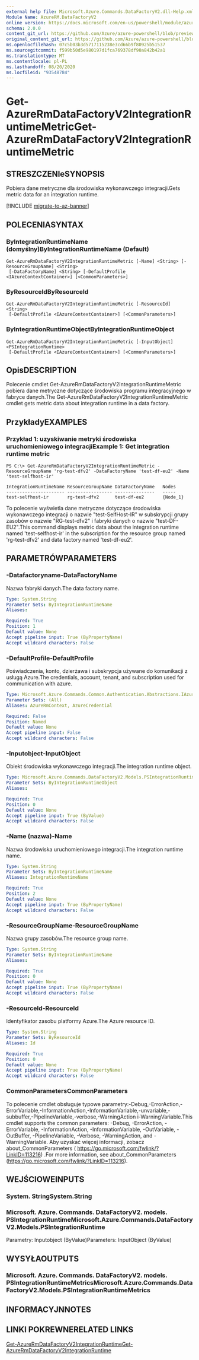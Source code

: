 ```yaml
---
external help file: Microsoft.Azure.Commands.DataFactoryV2.dll-Help.xml
Module Name: AzureRM.DataFactoryV2
online version: https://docs.microsoft.com/en-us/powershell/module/azurerm.datafactories/get-azurermdatafactoryv2integrationruntimemetric
schema: 2.0.0
content_git_url: https://github.com/Azure/azure-powershell/blob/preview/src/ResourceManager/DataFactoryV2/Commands.DataFactoryV2/help/Get-AzureRmDataFactoryV2IntegrationRuntimeMetric.md
original_content_git_url: https://github.com/Azure/azure-powershell/blob/preview/src/ResourceManager/DataFactoryV2/Commands.DataFactoryV2/help/Get-AzureRmDataFactoryV2IntegrationRuntimeMetric.md
ms.openlocfilehash: 07c5b03b3d5717115238e3cd66b9f80925b51537
ms.sourcegitcommit: f599b50d5e980197d1fca769378df90a842b42a1
ms.translationtype: MT
ms.contentlocale: pl-PL
ms.lasthandoff: 08/20/2020
ms.locfileid: "93548784"
---
```

# <span data-ttu-id="2ab4c-101">Get-AzureRmDataFactoryV2IntegrationRuntimeMetric</span><span class="sxs-lookup"><span data-stu-id="2ab4c-101">Get-AzureRmDataFactoryV2IntegrationRuntimeMetric</span></span>

## <span data-ttu-id="2ab4c-102">STRESZCZENIe</span><span class="sxs-lookup"><span data-stu-id="2ab4c-102">SYNOPSIS</span></span>
<span data-ttu-id="2ab4c-103">Pobiera dane metryczne dla środowiska wykonawczego integracji.</span><span class="sxs-lookup"><span data-stu-id="2ab4c-103">Gets metric data for an integration runtime.</span></span> 

[!INCLUDE [migrate-to-az-banner](../../includes/migrate-to-az-banner.md)]

## <span data-ttu-id="2ab4c-104">POLECENIA</span><span class="sxs-lookup"><span data-stu-id="2ab4c-104">SYNTAX</span></span>

### <span data-ttu-id="2ab4c-105">ByIntegrationRuntimeName (domyślny)</span><span class="sxs-lookup"><span data-stu-id="2ab4c-105">ByIntegrationRuntimeName (Default)</span></span>
```
Get-AzureRmDataFactoryV2IntegrationRuntimeMetric [-Name] <String> [-ResourceGroupName] <String>
 [-DataFactoryName] <String> [-DefaultProfile <IAzureContextContainer>] [<CommonParameters>]
```

### <span data-ttu-id="2ab4c-106">ByResourceId</span><span class="sxs-lookup"><span data-stu-id="2ab4c-106">ByResourceId</span></span>
```
Get-AzureRmDataFactoryV2IntegrationRuntimeMetric [-ResourceId] <String>
 [-DefaultProfile <IAzureContextContainer>] [<CommonParameters>]
```

### <span data-ttu-id="2ab4c-107">ByIntegrationRuntimeObject</span><span class="sxs-lookup"><span data-stu-id="2ab4c-107">ByIntegrationRuntimeObject</span></span>
```
Get-AzureRmDataFactoryV2IntegrationRuntimeMetric [-InputObject] <PSIntegrationRuntime>
 [-DefaultProfile <IAzureContextContainer>] [<CommonParameters>]
```

## <span data-ttu-id="2ab4c-108">Opis</span><span class="sxs-lookup"><span data-stu-id="2ab4c-108">DESCRIPTION</span></span>
<span data-ttu-id="2ab4c-109">Polecenie cmdlet Get-AzureRmDataFactoryV2IntegrationRuntimeMetric pobiera dane metryczne dotyczące środowiska programu integracyjnego w fabryce danych.</span><span class="sxs-lookup"><span data-stu-id="2ab4c-109">The Get-AzureRmDataFactoryV2IntegrationRuntimeMetric cmdlet gets metric data about integration runtime in a data factory.</span></span>

## <span data-ttu-id="2ab4c-110">Przykłady</span><span class="sxs-lookup"><span data-stu-id="2ab4c-110">EXAMPLES</span></span>

### <span data-ttu-id="2ab4c-111">Przykład 1: uzyskiwanie metryki środowiska uruchomieniowego integracji</span><span class="sxs-lookup"><span data-stu-id="2ab4c-111">Example 1: Get integration runtime metric</span></span>
```
PS C:\> Get-AzureRmDataFactoryV2IntegrationRuntimeMetric -ResourceGroupName 'rg-test-dfv2' -DataFactoryName 'test-df-eu2' -Name 'test-selfhost-ir'

IntegrationRuntimeName ResourceGroupName DataFactoryName   Nodes   
---------------------- ----------------- ---------------   -----   
test-selfhost-ir       rg-test-dfv2      test-df-eu2       {Node_1}
```

<span data-ttu-id="2ab4c-112">To polecenie wyświetla dane metryczne dotyczące środowiska wykonawczego integracji o nazwie "test-SelfHost-IR" w subskrypcji grupy zasobów o nazwie "RG-test-dfv2" i fabryki danych o nazwie "test-DF-EU2".</span><span class="sxs-lookup"><span data-stu-id="2ab4c-112">This command displays metric data about the integration runtime named 'test-selfhost-ir' in the subscription for the resource group named 'rg-test-dfv2' and data factory named 'test-df-eu2'.</span></span>

## <span data-ttu-id="2ab4c-113">PARAMETRÓW</span><span class="sxs-lookup"><span data-stu-id="2ab4c-113">PARAMETERS</span></span>

### <span data-ttu-id="2ab4c-114">-Datafactoryname</span><span class="sxs-lookup"><span data-stu-id="2ab4c-114">-DataFactoryName</span></span>
<span data-ttu-id="2ab4c-115">Nazwa fabryki danych.</span><span class="sxs-lookup"><span data-stu-id="2ab4c-115">The data factory name.</span></span>

```yaml
Type: System.String
Parameter Sets: ByIntegrationRuntimeName
Aliases:

Required: True
Position: 1
Default value: None
Accept pipeline input: True (ByPropertyName)
Accept wildcard characters: False
```

### <span data-ttu-id="2ab4c-116">-DefaultProfile</span><span class="sxs-lookup"><span data-stu-id="2ab4c-116">-DefaultProfile</span></span>
<span data-ttu-id="2ab4c-117">Poświadczenia, konto, dzierżawa i subskrypcja używane do komunikacji z usługą Azure.</span><span class="sxs-lookup"><span data-stu-id="2ab4c-117">The credentials, account, tenant, and subscription used for communication with azure.</span></span>

```yaml
Type: Microsoft.Azure.Commands.Common.Authentication.Abstractions.IAzureContextContainer
Parameter Sets: (All)
Aliases: AzureRmContext, AzureCredential

Required: False
Position: Named
Default value: None
Accept pipeline input: False
Accept wildcard characters: False
```

### <span data-ttu-id="2ab4c-118">-Inputobject</span><span class="sxs-lookup"><span data-stu-id="2ab4c-118">-InputObject</span></span>
<span data-ttu-id="2ab4c-119">Obiekt środowiska wykonawczego integracji.</span><span class="sxs-lookup"><span data-stu-id="2ab4c-119">The integration runtime object.</span></span>

```yaml
Type: Microsoft.Azure.Commands.DataFactoryV2.Models.PSIntegrationRuntime
Parameter Sets: ByIntegrationRuntimeObject
Aliases:

Required: True
Position: 0
Default value: None
Accept pipeline input: True (ByValue)
Accept wildcard characters: False
```

### <span data-ttu-id="2ab4c-120">-Name (nazwa)</span><span class="sxs-lookup"><span data-stu-id="2ab4c-120">-Name</span></span>
<span data-ttu-id="2ab4c-121">Nazwa środowiska uruchomieniowego integracji.</span><span class="sxs-lookup"><span data-stu-id="2ab4c-121">The integration runtime name.</span></span>

```yaml
Type: System.String
Parameter Sets: ByIntegrationRuntimeName
Aliases: IntegrationRuntimeName

Required: True
Position: 2
Default value: None
Accept pipeline input: True (ByPropertyName)
Accept wildcard characters: False
```

### <span data-ttu-id="2ab4c-122">-ResourceGroupName</span><span class="sxs-lookup"><span data-stu-id="2ab4c-122">-ResourceGroupName</span></span>
<span data-ttu-id="2ab4c-123">Nazwa grupy zasobów.</span><span class="sxs-lookup"><span data-stu-id="2ab4c-123">The resource group name.</span></span>

```yaml
Type: System.String
Parameter Sets: ByIntegrationRuntimeName
Aliases:

Required: True
Position: 0
Default value: None
Accept pipeline input: True (ByPropertyName)
Accept wildcard characters: False
```

### <span data-ttu-id="2ab4c-124">-ResourceId</span><span class="sxs-lookup"><span data-stu-id="2ab4c-124">-ResourceId</span></span>
<span data-ttu-id="2ab4c-125">Identyfikator zasobu platformy Azure.</span><span class="sxs-lookup"><span data-stu-id="2ab4c-125">The Azure resource ID.</span></span>

```yaml
Type: System.String
Parameter Sets: ByResourceId
Aliases: Id

Required: True
Position: 0
Default value: None
Accept pipeline input: True (ByPropertyName)
Accept wildcard characters: False
```

### <span data-ttu-id="2ab4c-126">CommonParameters</span><span class="sxs-lookup"><span data-stu-id="2ab4c-126">CommonParameters</span></span>
<span data-ttu-id="2ab4c-127">To polecenie cmdlet obsługuje typowe parametry:-Debug,-ErrorAction,-ErrorVariable,-InformationAction,-InformationVariable,-unvariable,-subbuffer,-PipelineVariable,-verbose,-WarningAction i-WarningVariable.</span><span class="sxs-lookup"><span data-stu-id="2ab4c-127">This cmdlet supports the common parameters: -Debug, -ErrorAction, -ErrorVariable, -InformationAction, -InformationVariable, -OutVariable, -OutBuffer, -PipelineVariable, -Verbose, -WarningAction, and -WarningVariable.</span></span> <span data-ttu-id="2ab4c-128">Aby uzyskać więcej informacji, zobacz about_CommonParameters ( https://go.microsoft.com/fwlink/?LinkID=113216) .</span><span class="sxs-lookup"><span data-stu-id="2ab4c-128">For more information, see about_CommonParameters (https://go.microsoft.com/fwlink/?LinkID=113216).</span></span>

## <span data-ttu-id="2ab4c-129">WEJŚCIOWE</span><span class="sxs-lookup"><span data-stu-id="2ab4c-129">INPUTS</span></span>

### <span data-ttu-id="2ab4c-130">System. String</span><span class="sxs-lookup"><span data-stu-id="2ab4c-130">System.String</span></span>

### <span data-ttu-id="2ab4c-131">Microsoft. Azure. Commands. DataFactoryV2. models. PSIntegrationRuntime</span><span class="sxs-lookup"><span data-stu-id="2ab4c-131">Microsoft.Azure.Commands.DataFactoryV2.Models.PSIntegrationRuntime</span></span>
<span data-ttu-id="2ab4c-132">Parametry: Inputobject (ByValue)</span><span class="sxs-lookup"><span data-stu-id="2ab4c-132">Parameters: InputObject (ByValue)</span></span>

## <span data-ttu-id="2ab4c-133">WYSYŁA</span><span class="sxs-lookup"><span data-stu-id="2ab4c-133">OUTPUTS</span></span>

### <span data-ttu-id="2ab4c-134">Microsoft. Azure. Commands. DataFactoryV2. models. PSIntegrationRuntimeMetrics</span><span class="sxs-lookup"><span data-stu-id="2ab4c-134">Microsoft.Azure.Commands.DataFactoryV2.Models.PSIntegrationRuntimeMetrics</span></span>

## <span data-ttu-id="2ab4c-135">INFORMACYJN</span><span class="sxs-lookup"><span data-stu-id="2ab4c-135">NOTES</span></span>

## <span data-ttu-id="2ab4c-136">LINKI POKREWNE</span><span class="sxs-lookup"><span data-stu-id="2ab4c-136">RELATED LINKS</span></span>

[<span data-ttu-id="2ab4c-137">Get-AzureRmDataFactoryV2IntegrationRuntime</span><span class="sxs-lookup"><span data-stu-id="2ab4c-137">Get-AzureRmDataFactoryV2IntegrationRuntime</span></span>]()

